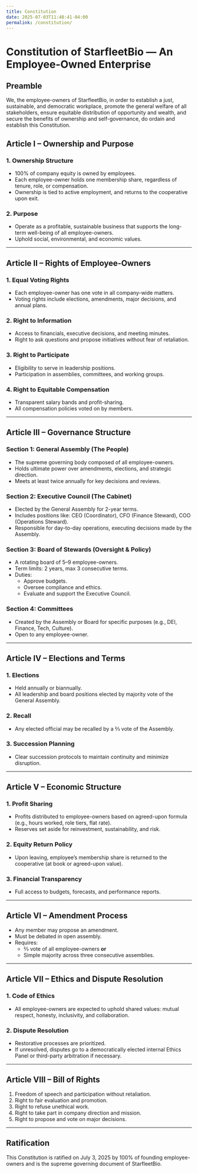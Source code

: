 ```yaml
---
title: Constitution
date: 2025-07-03T11:48:41-04:00
permalink: /constitution/
---
```


# Constitution of StarfleetBio — An Employee-Owned Enterprise

## Preamble

We, the employee-owners of StarfleetBio, in order to establish a just, sustainable, and democratic workplace, promote the general welfare of all stakeholders, ensure equitable distribution of opportunity and wealth, and secure the benefits of ownership and self-governance, do ordain and establish this Constitution.

## Article I – Ownership and Purpose

### 1. Ownership Structure

- 100% of company equity is owned by employees.
- Each employee-owner holds one membership share, regardless of tenure, role, or compensation.
- Ownership is tied to active employment, and returns to the cooperative upon exit.

### 2. Purpose

- Operate as a profitable, sustainable business that supports the long-term well-being of all employee-owners.
- Uphold social, environmental, and economic values.

---

## Article II – Rights of Employee-Owners

### 1. Equal Voting Rights

- Each employee-owner has one vote in all company-wide matters.
- Voting rights include elections, amendments, major decisions, and annual plans.

### 2. Right to Information

- Access to financials, executive decisions, and meeting minutes.
- Right to ask questions and propose initiatives without fear of retaliation.

### 3. Right to Participate

- Eligibility to serve in leadership positions.
- Participation in assemblies, committees, and working groups.

### 4. Right to Equitable Compensation

- Transparent salary bands and profit-sharing.
- All compensation policies voted on by members.

---

## Article III – Governance Structure

### Section 1: General Assembly (The People)

- The supreme governing body composed of all employee-owners.
- Holds ultimate power over amendments, elections, and strategic direction.
- Meets at least twice annually for key decisions and reviews.

### Section 2: Executive Council (The Cabinet)

- Elected by the General Assembly for 2-year terms.
- Includes positions like: CEO (Coordinator), CFO (Finance Steward), COO (Operations Steward).
- Responsible for day-to-day operations, executing decisions made by the Assembly.

### Section 3: Board of Stewards (Oversight & Policy)

- A rotating board of 5–9 employee-owners.
- Term limits: 2 years, max 3 consecutive terms.
- Duties:
  - Approve budgets.
  - Oversee compliance and ethics.
  - Evaluate and support the Executive Council.

### Section 4: Committees

- Created by the Assembly or Board for specific purposes (e.g., DEI, Finance, Tech, Culture).
- Open to any employee-owner.

---

## Article IV – Elections and Terms

### 1. Elections

- Held annually or biannually.
- All leadership and board positions elected by majority vote of the General Assembly.

### 2. Recall

- Any elected official may be recalled by a ⅔ vote of the Assembly.

### 3. Succession Planning

- Clear succession protocols to maintain continuity and minimize disruption.

---

## Article V – Economic Structure

### 1. Profit Sharing

- Profits distributed to employee-owners based on agreed-upon formula (e.g., hours worked, role tiers, flat rate).
- Reserves set aside for reinvestment, sustainability, and risk.

### 2. Equity Return Policy

- Upon leaving, employee’s membership share is returned to the cooperative (at book or agreed-upon value).

### 3. Financial Transparency

- Full access to budgets, forecasts, and performance reports.

---

## Article VI – Amendment Process

- Any member may propose an amendment.
- Must be debated in open assembly.
- Requires:
  - ⅔ vote of all employee-owners **or**
  - Simple majority across three consecutive assemblies.

---

## Article VII – Ethics and Dispute Resolution

### 1. Code of Ethics

- All employee-owners are expected to uphold shared values: mutual respect, honesty, inclusivity, and collaboration.

### 2. Dispute Resolution

- Restorative processes are prioritized.
- If unresolved, disputes go to a democratically elected internal Ethics Panel or third-party arbitration if necessary.

---

## Article VIII – Bill of Rights

1. Freedom of speech and participation without retaliation.  
2. Right to fair evaluation and promotion.  
3. Right to refuse unethical work.  
4. Right to take part in company direction and mission.  
5. Right to propose and vote on major decisions.  

---

## Ratification

This Constitution is ratified on July 3, 2025 by 100% of founding employee-owners and is the supreme governing document of StarfleetBio.
